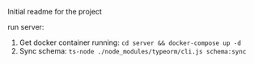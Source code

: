 Initial readme for the project

run server:
1. Get docker container running: `cd server && docker-compose up -d`
2. Sync schema: `ts-node ./node_modules/typeorm/cli.js schema:sync`